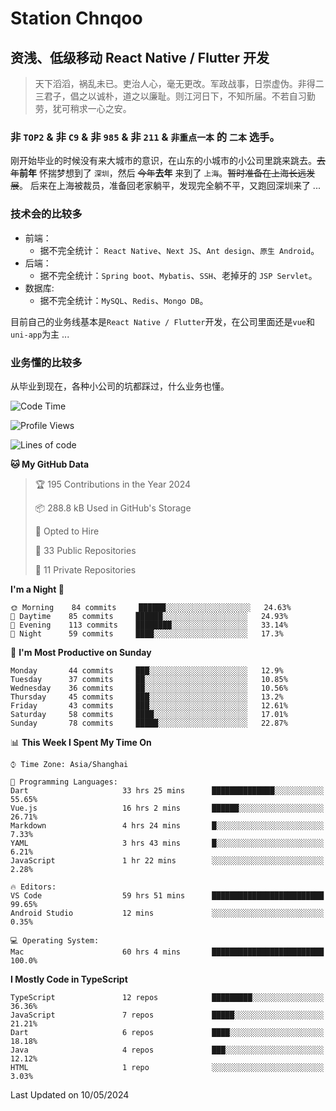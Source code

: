 # Station Chnqoo

## 资浅、低级移动 React Native / Flutter 开发

> 天下滔滔，祸乱未已。吏治人心，毫无更改。军政战事，日崇虚伪。非得二三君子，倡之以诚朴，道之以廉耻。则江河日下，不知所届。不若自习勤劳，犹可稍求一心之安。

### 非 `TOP2` & 非 `C9` & 非 `985` & 非 `211` & `非重点一本` 的 `二本` 选手。

刚开始毕业的时候没有来大城市的意识，在山东的小城市的小公司里跳来跳去。~~去年~~**前年** 怀揣梦想到了 `深圳`，然后 ~~今年~~**去年** 来到了 `上海`。~~暂时准备在上海长远发展~~。
后来在上海被裁员，准备回老家躺平，发现完全躺不平，又跑回深圳来了 ...

### 技术会的比较多

- 前端：
  - 据不完全统计： `React Native`、`Next JS`、`Ant design`、`原生 Android`。
- 后端：
  - 据不完全统计：`Spring boot`、`Mybatis`、`SSH`、老掉牙的 `JSP Servlet`。
- 数据库:
  - 据不完全统计：`MySQL`、`Redis`、`Mongo DB`。

目前自己的业务线基本是`React Native / Flutter`开发，在公司里面还是`vue`和`uni-app`为主 ...

### 业务懂的比较多

从毕业到现在，各种小公司的坑都踩过，什么业务也懂。

<!--START_SECTION:waka-->
![Code Time](http://img.shields.io/badge/Code%20Time-5%2C113%20hrs%2021%20mins-blue)

![Profile Views](http://img.shields.io/badge/Profile%20Views-159-blue)

![Lines of code](https://img.shields.io/badge/From%20Hello%20World%20I%27ve%20Written-342%20Thousand%20lines%20of%20code-blue)

**🐱 My GitHub Data** 

> 🏆 195 Contributions in the Year 2024
 > 
> 📦 288.8 kB Used in GitHub's Storage 
 > 
> 💼 Opted to Hire
 > 
> 📜 33 Public Repositories 
 > 
> 🔑 11 Private Repositories  
 > 
**I'm a Night 🦉** 

```text
🌞 Morning    84 commits     ██████░░░░░░░░░░░░░░░░░░░   24.63% 
🌆 Daytime    85 commits     ██████░░░░░░░░░░░░░░░░░░░   24.93% 
🌃 Evening    113 commits    ████████░░░░░░░░░░░░░░░░░   33.14% 
🌙 Night      59 commits     ████░░░░░░░░░░░░░░░░░░░░░   17.3%

```
📅 **I'm Most Productive on Sunday** 

```text
Monday       44 commits     ███░░░░░░░░░░░░░░░░░░░░░░   12.9% 
Tuesday      37 commits     ██░░░░░░░░░░░░░░░░░░░░░░░   10.85% 
Wednesday    36 commits     ██░░░░░░░░░░░░░░░░░░░░░░░   10.56% 
Thursday     45 commits     ███░░░░░░░░░░░░░░░░░░░░░░   13.2% 
Friday       43 commits     ███░░░░░░░░░░░░░░░░░░░░░░   12.61% 
Saturday     58 commits     ████░░░░░░░░░░░░░░░░░░░░░   17.01% 
Sunday       78 commits     █████░░░░░░░░░░░░░░░░░░░░   22.87%

```


📊 **This Week I Spent My Time On** 

```text
⌚︎ Time Zone: Asia/Shanghai

💬 Programming Languages: 
Dart                     33 hrs 25 mins      ██████████████░░░░░░░░░░░   55.65% 
Vue.js                   16 hrs 2 mins       ██████░░░░░░░░░░░░░░░░░░░   26.71% 
Markdown                 4 hrs 24 mins       █░░░░░░░░░░░░░░░░░░░░░░░░   7.33% 
YAML                     3 hrs 43 mins       █░░░░░░░░░░░░░░░░░░░░░░░░   6.21% 
JavaScript               1 hr 22 mins        ░░░░░░░░░░░░░░░░░░░░░░░░░   2.28%

🔥 Editors: 
VS Code                  59 hrs 51 mins      █████████████████████████   99.65% 
Android Studio           12 mins             ░░░░░░░░░░░░░░░░░░░░░░░░░   0.35%

💻 Operating System: 
Mac                      60 hrs 4 mins       █████████████████████████   100.0%

```

**I Mostly Code in TypeScript** 

```text
TypeScript               12 repos            █████████░░░░░░░░░░░░░░░░   36.36% 
JavaScript               7 repos             █████░░░░░░░░░░░░░░░░░░░░   21.21% 
Dart                     6 repos             ████░░░░░░░░░░░░░░░░░░░░░   18.18% 
Java                     4 repos             ███░░░░░░░░░░░░░░░░░░░░░░   12.12% 
HTML                     1 repo              ░░░░░░░░░░░░░░░░░░░░░░░░░   3.03%

```



 Last Updated on 10/05/2024
<!--END_SECTION:waka-->

<!---
ChenqiaoStation/ChenqiaoStation is a ✨ special ✨ repository because its `README.md` (this file) appears on your GitHub profile.
You can click the Preview link to take a look at your changes.
--->
